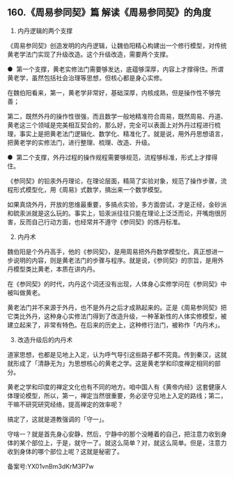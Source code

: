 ## 160.《周易参同契》篇 解读《周易参同契》的角度
1. 内丹逻辑的两个支撑


《周易参同契》创造发明的内丹逻辑，让魏伯阳精心构建出一个修行模型，对传统黄老学法门实现了升级改造。这个升级改造，需要两个支撑。


●  第一个支撑，黄老实修法门需要够发达，底蕴够深厚，内容上才撑得住。所谓黄老学，虽然包括社会治理等思想，但核心都是身心实修。


在魏伯阳看来，第一，黄老学非常好，基础深厚，内核成熟，但是操作性不够完善；


第二，既然外丹的操作性很强，而且数学一般地精准符合周易，既然周易、丹道、黄老这三个领域是完美相互契合的，那么好，完全可以表面上对外丹过程进行梳理，事实上是把黄老法门逻辑化、数学化、精准化了。就是说，用外丹思想语言，把黄老学的实修法门，进行整理、梳理、改造、升级。


●  第二个支撑，外丹过程的操作规程需要够规范，流程够标准，形式上才撑得住。


《参同契》的铅汞外丹理论，在理论层面，精简了实验对象，规范了操作步骤，流程形式模型化，用《周易》式数学，搞出来一个数学模型。


如果真烧外丹，开放的思维最重要，多搞点实验，多方面尝试，才是正经，金砂派和硫汞派就是这么玩的。事实上，铅汞派往往只能在理论上泛泛而论，开嘴炮很厉害，反而自己行动方面，也经常并不遵守《参同契》的炼丹标准。


2. 内丹术


魏伯阳是个外丹高手，他的《参同契》，是用周易把外丹数学模型化，真正想进一步说明的内容，则是黄老法门的步骤与程序。就是说，《参同契》的宗旨，是用外丹模型类比黄老，本质在讲内丹。


在《参同契》的时代，内丹这个词还没有出现，人体身心实修学问在《参同契》中被叫做黄老。


黄老法门并不来源于外丹，也不是外丹之后才成熟起来的。正是《周易参同契》把它类比外丹，这种身心实修法门得到了改造升级，一种革新性的人体实修模型，被建立起来了，非常有特色。在后来的历史上，这种修行法门，被称作「内丹术」。


3. 改造升级后的内丹术


道家思想，也都是见地上入定，认为呼气导引这些路子都不究竟。传到秦汉，这就就形成了「清静无为」为思想核心的黄老之学。这是黄老学和印度禅定相同的部分。


黄老之学和印度的禅定文化也有不同的地方。咱中国人有《黄帝内经》这套健康人体理论模型，所以，第一，禅定当然很重要，务必坚守见地上入定的路线；第二，干嘛不研究研究经络，提高禅定的效率呢？


搞定了，这就是道教强调的「守一」。


守啥一？就是首先身心安静，然后，宁静中的那个没睡着的自己，把注意力收到身体的某个部位上，于是，就守一了。就这么简单？对，就这么简单。但是，注意力收到身体的哪个部位上呢？这就是秘密了。


备案号:YX01vnBm3dKrM3P7w

